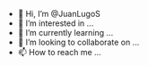 - 👋 Hi, I’m @JuanLugoS
- 👀 I’m interested in ...
- 🌱 I’m currently learning ...
- 💞️ I’m looking to collaborate on ...
- 📫 How to reach me ...

<!---
JuanLugoS/JuanLugoS is a ✨ special ✨ repository because its `README.md` (this file) appears on your GitHub profile.
You can click the Preview link to take a look at your changes.
--->
